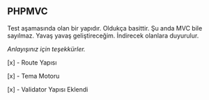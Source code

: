 ## PHPMVC

Test aşamasında olan bir yapıdır. Oldukça basittir. Şu anda MVC bile sayılmaz. Yavaş yavaş geliştireceğim. İndirecek olanlara duyurulur.

_Anlayışınız için teşekkürler._

[x] - Route Yapısı

[x] - Tema Motoru

[x] - Validator Yapısı Eklendi